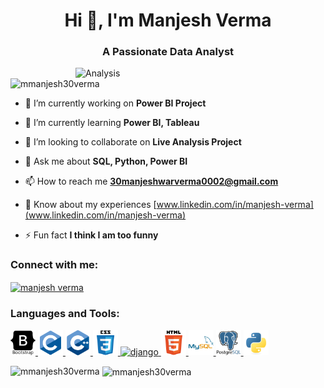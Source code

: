 <h1 align="center">Hi 👋, I'm Manjesh Verma</h1>
<h3 align="center">A Passionate Data Analyst</h3>

<img align="right" alt="Analysis" width="400" src="https://static.wixstatic.com/media/f8eb0c_a6ce680ecff943df817679a09a99adb9~mv2.gif">

<p align="left"> <img src="https://komarev.com/ghpvc/?username=mmanjesh30verma&label=Profile%20views&color=0e75b6&style=flat" alt="mmanjesh30verma" /> </p>

- 🔭 I’m currently working on **Power BI Project**

- 🌱 I’m currently learning **Power BI, Tableau**

- 👯 I’m looking to collaborate on **Live Analysis Project**

- 💬 Ask me about **SQL, Python, Power BI**

- 📫 How to reach me **30manjeshwarverma0002@gmail.com**

- 📄 Know about my experiences [www.linkedin.com/in/manjesh-verma](www.linkedin.com/in/manjesh-verma)

- ⚡ Fun fact **I think I am too funny**

<h3 align="left">Connect with me:</h3>
<p align="left">
<a href="https://linkedin.com/in/manjesh verma" target="blank"><img align="center" src="https://raw.githubusercontent.com/rahuldkjain/github-profile-readme-generator/master/src/images/icons/Social/linked-in-alt.svg" alt="manjesh verma" height="30" width="40" /></a>
</p>

<h3 align="left">Languages and Tools:</h3>
<p align="left"> <a href="https://getbootstrap.com" target="_blank" rel="noreferrer"> <img src="https://raw.githubusercontent.com/devicons/devicon/master/icons/bootstrap/bootstrap-plain-wordmark.svg" alt="bootstrap" width="40" height="40"/> </a> <a href="https://www.cprogramming.com/" target="_blank" rel="noreferrer"> <img src="https://raw.githubusercontent.com/devicons/devicon/master/icons/c/c-original.svg" alt="c" width="40" height="40"/> </a> <a href="https://www.w3schools.com/cpp/" target="_blank" rel="noreferrer"> <img src="https://raw.githubusercontent.com/devicons/devicon/master/icons/cplusplus/cplusplus-original.svg" alt="cplusplus" width="40" height="40"/> </a> <a href="https://www.w3schools.com/css/" target="_blank" rel="noreferrer"> <img src="https://raw.githubusercontent.com/devicons/devicon/master/icons/css3/css3-original-wordmark.svg" alt="css3" width="40" height="40"/> </a> <a href="https://www.djangoproject.com/" target="_blank" rel="noreferrer"> <img src="https://cdn.worldvectorlogo.com/logos/django.svg" alt="django" width="40" height="40"/> </a> <a href="https://www.w3.org/html/" target="_blank" rel="noreferrer"> <img src="https://raw.githubusercontent.com/devicons/devicon/master/icons/html5/html5-original-wordmark.svg" alt="html5" width="40" height="40"/> </a> <a href="https://www.mysql.com/" target="_blank" rel="noreferrer"> <img src="https://raw.githubusercontent.com/devicons/devicon/master/icons/mysql/mysql-original-wordmark.svg" alt="mysql" width="40" height="40"/> </a> <a href="https://www.postgresql.org" target="_blank" rel="noreferrer"> <img src="https://raw.githubusercontent.com/devicons/devicon/master/icons/postgresql/postgresql-original-wordmark.svg" alt="postgresql" width="40" height="40"/> </a> <a href="https://www.python.org" target="_blank" rel="noreferrer"> <img src="https://raw.githubusercontent.com/devicons/devicon/master/icons/python/python-original.svg" alt="python" width="40" height="40"/> </a> </p>

<p><img align="left" src="https://github-readme-stats.vercel.app/api/top-langs?username=mmanjesh30verma&show_icons=true&locale=en&layout=compact" alt="mmanjesh30verma" /></p>

<p>&nbsp;<img align="center" src="https://github-readme-stats.vercel.app/api?username=mmanjesh30verma&show_icons=true&locale=en" alt="mmanjesh30verma" /></p>
